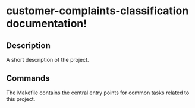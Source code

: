 # customer-complaints-classification documentation!

## Description

A short description of the project.

## Commands

The Makefile contains the central entry points for common tasks related to this project.

